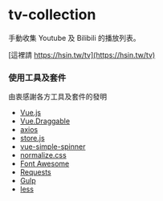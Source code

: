 # tv-collection

手動收集 Youtube 及 Bilibili 的播放列表。

[這裡請 https://hsin.tw/tv](https://hsin.tw/tv)

### 使用工具及套件

由衷感謝各方工具及套件的發明

- [Vue.js](https://vuejs.org/)
- [Vue.Draggable](https://github.com/SortableJS/Vue.Draggable)
- [axios](https://github.com/mzabriskie/axios)
- [store.js](https://github.com/marcuswestin/store.js/)
- [vue-simple-spinner](https://github.com/dzwillia/vue-simple-spinner)
- [normalize.css](https://github.com/necolas/normalize.css)
- [Font Awesome](http://fontawesome.io/)
- [Requests](https://github.com/rmccue/Requests)
- [Gulp](http://gulpjs.com/)
- [less](http://lesscss.org/)